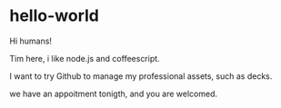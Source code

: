 # hello-world

Hi humans!

Tim here, i like node.js and coffeescript.

I want to try Github to manage my professional assets, such as decks.

we have an appoitment tonigth, and you are welcomed.
